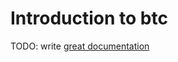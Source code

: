 # Introduction to btc

TODO: write [great documentation](http://jacobian.org/writing/great-documentation/what-to-write/)
